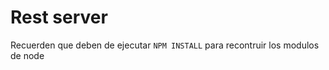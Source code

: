 # Rest server
Recuerden que deben de ejecutar ```NPM INSTALL``` para recontruir los modulos de node
